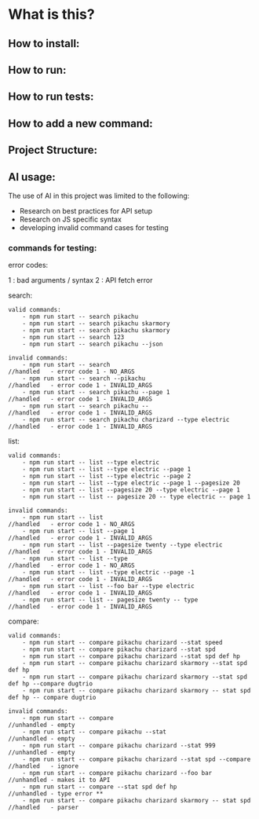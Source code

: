 # What is this?

##  How to install:

## How to run:

##  How to run tests:

##  How to add a new command:

##  Project Structure:



##  AI usage:

The use of AI in this project was limited to the following:

- Research on best practices for API setup
- Research on JS specific syntax
- developing invalid command cases for testing

### commands for testing:
error codes:

1 : bad arguments / syntax
2 : API fetch error


search:

    valid commands:
        - npm run start -- search pikachu
        - npm run start -- search pikachu skarmory
        - npm run start -- search pikachu skarmory
        - npm run start -- search 123
        - npm run start -- search pikachu --json

    invalid commands:
        - npm run start -- search                                               //handled   - error code 1 - NO_ARGS
        - npm run start -- search --pikachu                                     //handled   - error code 1 - INVALID_ARGS
        - npm run start -- search pikachu --page 1                              //handled   - error code 1 - INVALID_ARGS
        - npm run start -- search pikachu --                                    //handled   - error code 1 - INVALID_ARGS
        - npm run start -- search pikachu charizard --type electric             //handled   - error code 1 - INVALID_ARGS

list:

    valid commands:
        - npm run start -- list --type electric
        - npm run start -- list --type electric --page 1                        
        - npm run start -- list --type electric --page 2
        - npm run start -- list --type electric --page 1 --pagesize 20
        - npm run start -- list --pagesize 20 --type electric --page 1
        - npm run start -- list -- pagesize 20 -- type electric -- page 1

    invalid commands:
        - npm run start -- list                                                 //handled   - error code 1 - NO_ARGS
        - npm run start -- list --page 1                                        //handled   - error code 1 - INVALID_ARGS
        - npm run start -- list --pagesize twenty --type electric               //handled   - error code 1 - INVALID_ARGS
        - npm run start -- list --type                                          //handled   - error code 1 - NO_ARGS
        - npm run start -- list --type electric --page -1                       //handled   - error code 1 - INVALID_ARGS
        - npm run start -- list --foo bar --type electric                       //handled   - error code 1 - INVALID_ARGS
        - npm run start -- list -- pagesize twenty -- type                      //handled   - error code 1 - INVALID_ARGS

compare:

    valid commands:
        - npm run start -- compare pikachu charizard --stat speed
        - npm run start -- compare pikachu charizard --stat spd
        - npm run start -- compare pikachu charizard --stat spd def hp
        - npm run start -- compare pikachu charizard skarmory --stat spd def hp
        - npm run start -- compare pikachu charizard skarmory --stat spd def hp --compare dugtrio
        - npm run start -- compare pikachu charizard skarmory -- stat spd def hp -- compare dugtrio

    invalid commands:
        - npm run start -- compare                                              //unhandled - empty
        - npm run start -- compare pikachu --stat                               //unhandled - empty
        - npm run start -- compare pikachu charizard --stat 999                 //unhandled - empty
        - npm run start -- compare pikachu charizard --stat spd --compare       //handled   - ignore
        - npm run start -- compare pikachu charizard --foo bar                  //unhandled - makes it to API
        - npm run start -- compare --stat spd def hp                            //unhandled - type error **
        - npm run start -- compare pikachu charizard skarmory -- stat spd       //handled   - parser
